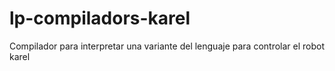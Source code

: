 # lp-compiladors-karel
Compilador para interpretar una variante del lenguaje para controlar el robot karel
